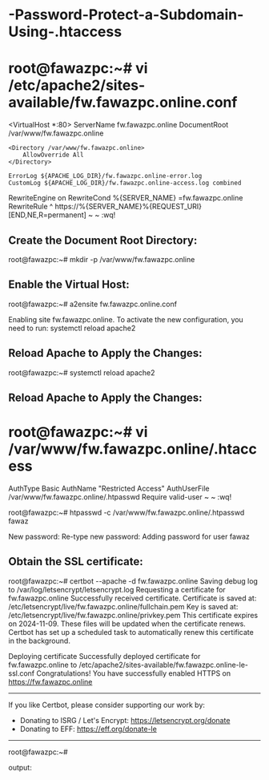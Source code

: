 # -Password-Protect-a-Subdomain-Using-.htaccess

# root@fawazpc:~# vi /etc/apache2/sites-available/fw.fawazpc.online.conf

<VirtualHost *:80>
    ServerName fw.fawazpc.online
    DocumentRoot /var/www/fw.fawazpc.online

    <Directory /var/www/fw.fawazpc.online>
        AllowOverride All
    </Directory>

    ErrorLog ${APACHE_LOG_DIR}/fw.fawazpc.online-error.log
    CustomLog ${APACHE_LOG_DIR}/fw.fawazpc.online-access.log combined
RewriteEngine on
RewriteCond %{SERVER_NAME} =fw.fawazpc.online
RewriteRule ^ https://%{SERVER_NAME}%{REQUEST_URI} [END,NE,R=permanent]
</VirtualHost>
~
~
:wq!
## Create the Document Root Directory:
root@fawazpc:~#  mkdir -p /var/www/fw.fawazpc.online

## Enable the Virtual Host:
root@fawazpc:~# a2ensite fw.fawazpc.online.conf

Enabling site fw.fawazpc.online.
To activate the new configuration, you need to run:
  systemctl reload apache2
## Reload Apache to Apply the Changes:  
root@fawazpc:~#  systemctl reload apache2
## Reload Apache to Apply the Changes:
# root@fawazpc:~# vi /var/www/fw.fawazpc.online/.htaccess
AuthType Basic
AuthName "Restricted Access"
AuthUserFile /var/www/fw.fawazpc.online/.htpasswd
Require valid-user
~
~
:wq!

root@fawazpc:~# htpasswd -c /var/www/fw.fawazpc.online/.htpasswd fawaz

New password:
Re-type new password:
Adding password for user fawaz

## Obtain the SSL certificate:
root@fawazpc:~# certbot --apache -d fw.fawazpc.online
Saving debug log to /var/log/letsencrypt/letsencrypt.log
Requesting a certificate for fw.fawazpc.online
Successfully received certificate.
Certificate is saved at: /etc/letsencrypt/live/fw.fawazpc.online/fullchain.pem
Key is saved at:         /etc/letsencrypt/live/fw.fawazpc.online/privkey.pem
This certificate expires on 2024-11-09.
These files will be updated when the certificate renews.
Certbot has set up a scheduled task to automatically renew this certificate in the background.

Deploying certificate
Successfully deployed certificate for fw.fawazpc.online to /etc/apache2/sites-available/fw.fawazpc.online-le-ssl.conf
Congratulations! You have successfully enabled HTTPS on https://fw.fawazpc.online

- - - - - - - - - - - - - - - - - - - - - - - - - - - - - - - - - - - - - - - -
If you like Certbot, please consider supporting our work by:
 * Donating to ISRG / Let's Encrypt:   https://letsencrypt.org/donate
 * Donating to EFF:                    https://eff.org/donate-le
- - - - - - - - - - - - - - - - - - - - - - - - - - - - - - - - - - - - - - - -
root@fawazpc:~#

output:
         
